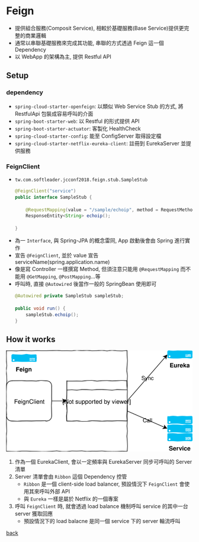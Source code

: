 # Feign
- 提供組合服務(Composit Service), 相較於基礎服務(Base Service)提供更完整的商業邏輯
- 通常以串聯基礎服務來完成其功能, 串聯的方式透過 Feign 這一個 Dependency
- 以 WebApp 的架構為主, 提供 Restful API

## Setup
### dependency
- `spring-cloud-starter-openfeign`: 以類似 Web Service Stub 的方式, 將 RestfulApi 包裝成容易呼叫的介面
- `spring-boot-starter-web`: 以 Restful 的形式提供 API
- `spring-boot-starter-actuator`: 客製化 HealthCheck
- `spring-cloud-starter-config`: 能至 ConfigServer 取得設定檔
- `spring-cloud-starter-netflix-eureka-client`: 註冊到 EurekaServer 並提供服務

### FeignClient
- `tw.com.softleader.jcconf2018.feign.stub.SampleStub`
    ```java
    @FeignClient("service")
    public interface SampleStub {

        @RequestMapping(value = "/sample/echoip", method = RequestMethod.GET)
        ResponseEntity<String> echoip();

    }
    ```
- 為一 `Interface`, 與 Spring-JPA 的概念雷同, App 啟動後會由 Spring 進行實作
- 宣告 `@FeignClient`, 並於 value 宣告 serviceName(spring.application.name)
- 像是寫 Controller 一樣撰寫 Method, 但須注意只能用 `@RequestMapping` 而不能用 `@GetMapping`, `@PostMapping`...等
- 呼叫時, 直接 `@Autowired` 後當作一般的 SpringBean 使用即可
    ```java
    @Autowired private SampleStub sampleStub;

    public void run() {
        sampleStub.echoip();
    }
    ```

## How it works
<img src="../docs/feign_and_ribbon.svg" width="800">

1. 作為一個 EurekaClient, 會以一定頻率與 EurekaServer 同步可呼叫的 Server 清單
2. Server 清單會由 `Ribbon` 這個 Dependency 控管
    - `Ribbon` 是一個 client-side load balancer, 預設情況下 `FeignClient` 會使用其來呼叫外部 API
    - 與 `Eureka` 一樣是屬於 Netflix 的一個專案
3. 呼叫 `FeignClient` 時, 就會透過 load balance 機制呼叫 service 的其中一台 server 獲取回應
    - 預設情況下的 load balacne 是同一個 service 下的 server 輪流呼叫

[back](../README.md#Detail)
